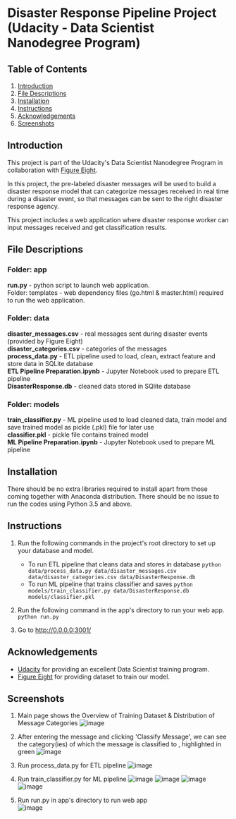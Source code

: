 # Disaster Response Pipeline Project (Udacity - Data Scientist Nanodegree Program)
## Table of Contents
1. [Introduction](https://github.com/Raoul-Batcho/udacity-disaster-response-pipeline#introduction)
2. [File Descriptions](https://github.com/Raoul-Batcho/udacity-disaster-response-pipeline#file-descriptions)
3. [Installation](https://github.com/Raoul-Batcho/udacity-disaster-response-pipeline#installation)
4. [Instructions](https://github.com/Raoul-Batcho/udacity-disaster-response-pipeline#instructions)
5. [Acknowledgements](https://github.com/Raoul-Batcho/udacity-disaster-response-pipeline#acknowledgements)
6. [Screenshots](https://github.com/Raoul-Batcho/udacity-disaster-response-pipeline#screenshots)

## Introduction
This project is part of the Udacity's Data Scientist Nanodegree Program in collaboration with [Figure Eight](https://www.figure-eight.com/).

In this project, the pre-labeled disaster messages will be used to build a disaster response model that can categorize messages received in real time during a disaster event, so that messages can be sent to the right disaster response agency.

This project includes a web application where disaster response worker can input messages received and get classification results.

## File Descriptions
### Folder: app
**run.py** - python script to launch web application.<br/>
Folder: templates - web dependency files (go.html & master.html) required to run the web application.

### Folder: data
**disaster_messages.csv** - real messages sent during disaster events (provided by Figure Eight)<br/>
**disaster_categories.csv** - categories of the messages<br/>
**process_data.py** - ETL pipeline used to load, clean, extract feature and store data in SQLite database<br/>
**ETL Pipeline Preparation.ipynb** - Jupyter Notebook used to prepare ETL pipeline<br/>
**DisasterResponse.db** - cleaned data stored in SQlite database

### Folder: models
**train_classifier.py** - ML pipeline used to load cleaned data, train model and save trained model as pickle (.pkl) file for later use<br/>
**classifier.pkl** - pickle file contains trained model<br/>
**ML Pipeline Preparation.ipynb** - Jupyter Notebook used to prepare ML pipeline

## Installation
There should be no extra libraries required to install apart from those coming together with Anaconda distribution. There should be no issue to run the codes using Python 3.5 and above.

## Instructions
1. Run the following commands in the project's root directory to set up your database and model.

    - To run ETL pipeline that cleans data and stores in database
        `python data/process_data.py data/disaster_messages.csv data/disaster_categories.csv data/DisasterResponse.db`
    - To run ML pipeline that trains classifier and saves
        `python models/train_classifier.py data/DisasterResponse.db models/classifier.pkl`

2. Run the following command in the app's directory to run your web app.
    `python run.py`

3. Go to http://0.0.0.0:3001/

## Acknowledgements
* [Udacity](https://www.udacity.com/) for providing an excellent Data Scientist training program.
* [Figure Eight](https://www.figure-eight.com/) for providing dataset to train our model.

## Screenshots
1. Main page shows the Overview of Training Dataset & Distribution of Message Categories
![image](https://github.com/Raoul-Batcho/Udacity-Disaster-Response-Pipeline/blob/main/screnshots/1.%20main%20page.JPG)

2. After entering the message and clicking 'Classify Message', we can see the category(ies) of which the message is classified to , highlighted in green
![image](https://github.com/Raoul-Batcho/Udacity-Disaster-Response-Pipeline/blob/main/screnshots/3.%20classify%20result.JPG)

3. Run process_data.py for ETL pipeline
![image](https://github.com/Raoul-Batcho/Udacity-Disaster-Response-Pipeline/blob/main/screnshots/4.%20disaster_img.png)

4. Run train_classifier.py for ML pipeline
![image](https://github.com/Raoul-Batcho/Udacity-Disaster-Response-Pipeline/blob/main/screnshots/5.%20disaster_img.png)
![image](https://github.com/Raoul-Batcho/Udacity-Disaster-Response-Pipeline/blob/main/screnshots/6.%20disaster_img.png)
![image](https://github.com/Raoul-Batcho/Udacity-Disaster-Response-Pipeline/blob/main/screnshots/7.%20disaster_img.png)
![image](https://github.com/Raoul-Batcho/Udacity-Disaster-Response-Pipeline/blob/main/screnshots/8.%20disaster_img.png)
5. Run run.py in app's directory to run web app<br/>
![image](https://github.com/Raoul-Batcho/Udacity-Disaster-Response-Pipeline/blob/main/screnshots/9%20disaster_img.png)
